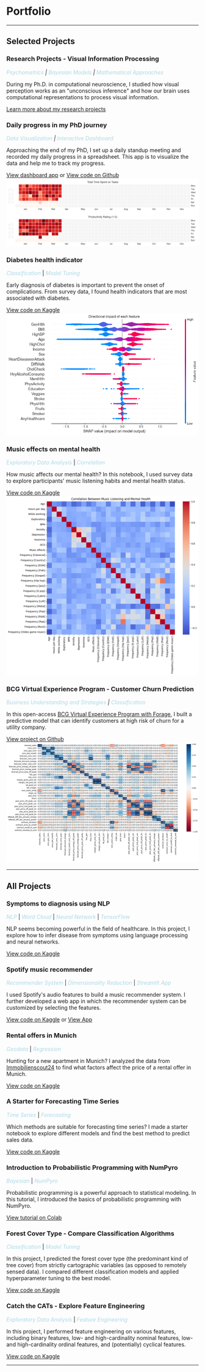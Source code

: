 # Portfolio
---
## Selected Projects 

### Research Projects - Visual Information Processing
*<span style="color:lightblue">Psychometrics</span> | 
<span style="color:lightblue">Bayesian Models</span> | 
<span style="color:lightblue">Mathematical Approaches </span>*

During my Ph.D. in computational neuroscience, I studied how visual perception works as an "unconscious inference" and how our brain uses computational representations to process visual information.

[Learn more about my research projects](/projects/visual-information-processing.md)

### Daily progress in my PhD journey
*<span style="color:lightblue">Data Visualization</span> | 
<span style="color:lightblue">Interactive Dashboard</span>*

Approaching the end of my PhD, I set up a daily standup meeting and recorded my daily progress in a spreadsheet. This app is to visualize the data and help me to track my progress.

[View dashboard app](https://yannansoda-standup-updates-dashboard-main-lvkilq.streamlit.app/) or [View code on Github](https://github.com/yannansoda/standup-updates-dashboard)
![](/images/calmap.png)

### Diabetes health indicator
*<span style="color:lightblue">Classification</span>* | 
*<span style="color:lightblue">Model Tuning</span>*

Early diagnosis of diabetes is important to prevent the onset of complications. From survey data, I found health indicators that are most associated with diabetes.

[View code on Kaggle](https://www.kaggle.com/yannansu/predict-diabetes-with-health-indicators)
![](/images/important-features-shap.png)

### Music effects on mental health
*<span style="color:lightblue">Exploratory Data Analysis</span>* | 
*<span style="color:lightblue">Correlation</span>*

How music affects our mental health? In this notebook, I used survey data to explore participants' music listening habits and mental health status. 

[View code on Kaggle](https://www.kaggle.com/code/yannansu/music-and-mental-health-eda)
![](/images/music-health-corr.png)

### BCG Virtual Experience Program - Customer Churn Prediction
*<span style="color:lightblue">Business Understanding and Strategies</span> | 
<span style="color:lightblue">Classification</span>*

In this open-access [BCG Virtual Experience Program with Forage](https://www.theforage.com/virtual-internships/prototype/Tcz8gTtprzAS4xSoK/Data-Science-Virtual-Experience-Program#lp), I built a predictive model that can identify customers at high risk of churn for a utility company.

[View project on Github](https://github.com/yannansoda/BCG-virtual-churn-prediction)
![](/images/churn-prediction-corr.png)

----------------------------------------------

## All Projects

### Symptoms to diagnosis using NLP
*<span style="color:lightblue">NLP</span>* | 
*<span style="color:lightblue">Word Cloud</span>* | 
*<span style="color:lightblue">Neural Network</span>* | 
*<span style="color:lightblue">TensorFlow</span>*

NLP seems becoming powerful in the field of healthcare. In this project, I explore how to infer disease from symptoms using language processing and neural networks.

[View code on Kaggle](https://www.kaggle.com/yannansu/symptom2disease-with-neural-networks-94-accuracy)
<!-- <img src="/images/word-cloud.png" width="300"> -->

### Spotify music recommender
*<span style="color:lightblue">Recommender System</span>* |
*<span style="color:lightblue">Dimensionality Reduction</span>* |
*<span style="color:lightblue">Streamlit App</span>*

I used Spotify's audio features to build a music recommender system. I further developed a web app in which the recommender system can be customized by selecting the features.

[View code on Kaggle](https://www.kaggle.com/code/yannansu/music-recommender-bonus-streamlit-app) or [View App](https://yannansoda-spotify-music-recommender-app-16d88c.streamlit.app/)
<!-- ![](/images/similar-songs-example.png) -->

### Rental offers in Munich 
*<span style="color:lightblue">Geodata</span>* | 
*<span style="color:lightblue">Regression</span>* 

Hunting for a new apartment in Munich? I analyzed the data from [Immobilienscout24](https://www.immobilienscout24.de/) to find what factors affect the price of a rental offer in Munich.

[View code on Kaggle](https://www.kaggle.com/yannansu/apartment-rental-offers-munich)
<!-- ![](/images/avg_unit_rent_muc.png) -->

### A Starter for Forecasting Time Series
*<span style="color:lightblue">Time Series</span>* | 
*<span style="color:lightblue">Forecasting</span>*

Which methods are suitable for forecasting time series? I made a starter notebook to explore different models and find the best method to predict sales data.

[View code on Kaggle](https://www.kaggle.com/yannansu/a-starter-for-forecasting-models)
<!-- ![](/images/sale-quantity-forecast.png) -->

### Introduction to Probabilistic Programming with NumPyro
*<span style="color:lightblue">Bayesian</span>* |
*<span style="color:lightblue">NumPyro</span>* 

Probabilistic programming is a powerful approach to statistical modeling. In this tutorial, I introduced the basics of probabilistic programming with NumPyro.

[View tutorial on Colab](https://colab.research.google.com/drive/1O-ySFYkjHZFxcFxElk_BuSqhQikVrSNR?usp=sharing)

### Forest Cover Type - Compare Classification Algorithms
*<span style="color:lightblue">Classification</span>* | 
*<span style="color:lightblue">Model Tuning</span>*

In this project, I predicted the forest cover type (the predominant kind of tree cover) from strictly cartographic variables (as opposed to remotely sensed data). I compared different classification models and applied hyperparameter tuning to the best model.

[View code on Kaggle](https://www.kaggle.com/code/yannansu/forestcovertype-hyperparametertuning)

### Catch the CATs - Explore Feature Engineering
*<span style="color:lightblue">Exploratory Data Analysis</span>* |
*<span style="color:lightblue">Feature Engineering</span>*

In this project, I performed feature engineering on various features, including binary features, low- and high-cardinality nominal features, low- and high-cardinality ordinal features, and (potentially) cyclical features.

[View code on Kaggle](https://www.kaggle.com/code/yannansu/catch-the-cats-explore-feature-engineering)
<!-- 
[Catch the CATs - Explore Feature Engineering](/projects/catch-the-cats.md) -->
<!-- <img src="images/dummy_thumbnail.jpg?raw=true"/> -->

----------------------------------------------

<!-- [Forest Cover Type - Compare Classification Algorithms](/projects/forest-cover-type.md) -->
<!-- <img src="images/dummy_thumbnail.jpg?raw=true"/> -->

<!-- --- -->

<!-- ### Side Projects

- [Project 1 Title](http://example.com/)
- [Project 2 Title](http://example.com/)
- [Project 3 Title](http://example.com/)
- [Project 4 Title](http://example.com/)
- [Project 5 Title](http://example.com/) -->

